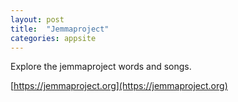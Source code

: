 ```yaml
---
layout: post
title:  "Jemmaproject"
categories: appsite
---
```

Explore the jemmaproject words and songs.

[https://jemmaproject.org](https://jemmaproject.org)
